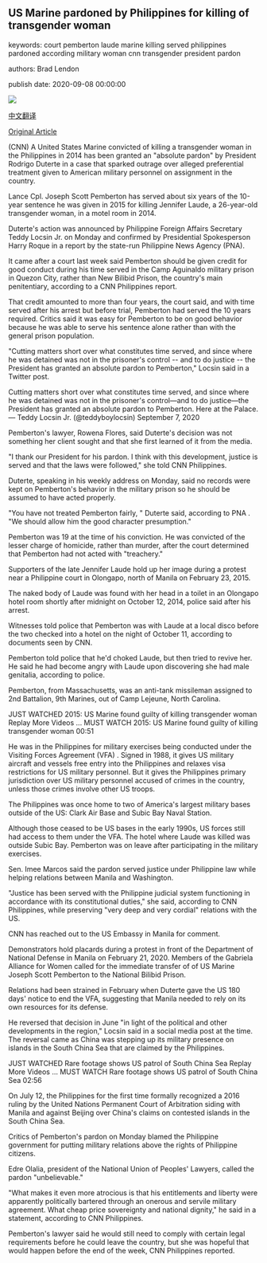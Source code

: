 ## US Marine pardoned by Philippines for killing of transgender woman

keywords: court pemberton laude marine killing served philippines pardoned according military woman cnn transgender president pardon

authors: Brad Lendon

publish date: 2020-09-08 00:00:00

![](https://cdn.cnn.com/cnnnext/dam/assets/200908094422-joseph-scott-pemberton-file-2015-super-tease.jpg)

[中文翻译](US%20Marine%20pardoned%20by%20Philippines%20for%20killing%20of%20transgender%20woman_zh.md)

[Original Article](https://edition.cnn.com/2020/09/08/asia/us-marine-philippines-transgender-killing-pardon-intl-hnk-scli/index.html)

(CNN) A United States Marine convicted of killing a transgender woman in the Philippines in 2014 has been granted an "absolute pardon" by President Rodrigo Duterte in a case that sparked outrage over alleged preferential treatment given to American military personnel on assignment in the country.

Lance Cpl. Joseph Scott Pemberton has served about six years of the 10-year sentence he was given in 2015 for killing Jennifer Laude, a 26-year-old transgender woman, in a motel room in 2014.

Duterte's action was announced by Philippine Foreign Affairs Secretary Teddy Locsin Jr. on Monday and confirmed by Presidential Spokesperson Harry Roque in a report by the state-run Philippine News Agency (PNA).

It came after a court last week said Pemberton should be given credit for good conduct during his time served in the Camp Aguinaldo military prison in Quezon City, rather than New Bilibid Prison, the country's main penitentiary, according to a CNN Philippines report.

That credit amounted to more than four years, the court said, and with time served after his arrest but before trial, Pemberton had served the 10 years required. Critics said it was easy for Pemberton to be on good behavior because he was able to serve his sentence alone rather than with the general prison population.

"Cutting matters short over what constitutes time served, and since where he was detained was not in the prisoner's control -- and to do justice -- the President has granted an absolute pardon to Pemberton," Locsin said in a Twitter post.

Cutting matters short over what constitutes time served, and since where he was detained was not in the prisoner's control—and to do justice—the President has granted an absolute pardon to Pemberton. Here at the Palace. — Teddy Locsin Jr. (@teddyboylocsin) September 7, 2020

Pemberton's lawyer, Rowena Flores, said Duterte's decision was not something her client sought and that she first learned of it from the media.

"I thank our President for his pardon. I think with this development, justice is served and that the laws were followed," she told CNN Philippines.

Duterte, speaking in his weekly address on Monday, said no records were kept on Pemberton's behavior in the military prison so he should be assumed to have acted properly.

"You have not treated Pemberton fairly, " Duterte said, according to PNA . "We should allow him the good character presumption."

Pemberton was 19 at the time of his conviction. He was convicted of the lesser charge of homicide, rather than murder, after the court determined that Pemberton had not acted with "treachery."

Supporters of the late Jennifer Laude hold up her image during a protest near a Philippine court in Olongapo, north of Manila on February 23, 2015.

The naked body of Laude was found with her head in a toilet in an Olongapo hotel room shortly after midnight on October 12, 2014, police said after his arrest.

Witnesses told police that Pemberton was with Laude at a local disco before the two checked into a hotel on the night of October 11, according to documents seen by CNN.

Pemberton told police that he'd choked Laude, but then tried to revive her. He said he had become angry with Laude upon discovering she had male genitalia, according to police.

Pemberton, from Massachusetts, was an anti-tank missileman assigned to 2nd Battalion, 9th Marines, out of Camp Lejeune, North Carolina.

JUST WATCHED 2015: US Marine found guilty of killing transgender woman Replay More Videos ... MUST WATCH 2015: US Marine found guilty of killing transgender woman 00:51

He was in the Philippines for military exercises being conducted under the Visiting Forces Agreement (VFA) . Signed in 1988, it gives US military aircraft and vessels free entry into the Philippines and relaxes visa restrictions for US military personnel. But it gives the Philippines primary jurisdiction over US military personnel accused of crimes in the country, unless those crimes involve other US troops.

The Philippines was once home to two of America's largest military bases outside of the US: Clark Air Base and Subic Bay Naval Station.

Although those ceased to be US bases in the early 1990s, US forces still had access to them under the VFA. The hotel where Laude was killed was outside Subic Bay. Pemberton was on leave after participating in the military exercises.

Sen. Imee Marcos said the pardon served justice under Philippine law while helping relations between Manila and Washington.

"Justice has been served with the Philippine judicial system functioning in accordance with its constitutional duties," she said, according to CNN Philippines, while preserving "very deep and very cordial" relations with the US.

CNN has reached out to the US Embassy in Manila for comment.

Demonstrators hold placards during a protest in front of the Department of National Defense in Manila on February 21, 2020. Members of the Gabriela Alliance for Women called for the immediate transfer of of US Marine Joseph Scott Pemberton to the National Bilibid Prison.

Relations had been strained in February when Duterte gave the US 180 days' notice to end the VFA, suggesting that Manila needed to rely on its own resources for its defense.

He reversed that decision in June "in light of the political and other developments in the region," Locsin said in a social media post at the time. The reversal came as China was stepping up its military presence on islands in the South China Sea that are claimed by the Philippines.

JUST WATCHED Rare footage shows US patrol of South China Sea Replay More Videos ... MUST WATCH Rare footage shows US patrol of South China Sea 02:56

On July 12, the Philippines for the first time formally recognized a 2016 ruling by the United Nations Permanent Court of Arbitration siding with Manila and against Beijing over China's claims on contested islands in the South China Sea.

Critics of Pemberton's pardon on Monday blamed the Philippine government for putting military relations above the rights of Philippine citizens.

Edre Olalia, president of the National Union of Peoples' Lawyers, called the pardon "unbelievable."

"What makes it even more atrocious is that his entitlements and liberty were apparently politically bartered through an onerous and servile military agreement. What cheap price sovereignty and national dignity," he said in a statement, according to CNN Philippines.

Pemberton's lawyer said he would still need to comply with certain legal requirements before he could leave the country, but she was hopeful that would happen before the end of the week, CNN Philippines reported.